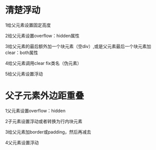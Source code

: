 # 清楚浮动

1给父元素设置固定高度

2给父元素设置overflow：hidden属性

3给父元素的最后额外加一个块元素（空div）,或是父元素最后一个块元素加clear：both属性

4给父元素调用clear fix类名（伪元素）

5给父元素设置浮动

# 父子元素外边距重叠

1父元素设置overflow：hidden

2子元素设置浮动或者转换为行内块元素

3给父元素加border或padding，然后再减去

4父元素设置浮动